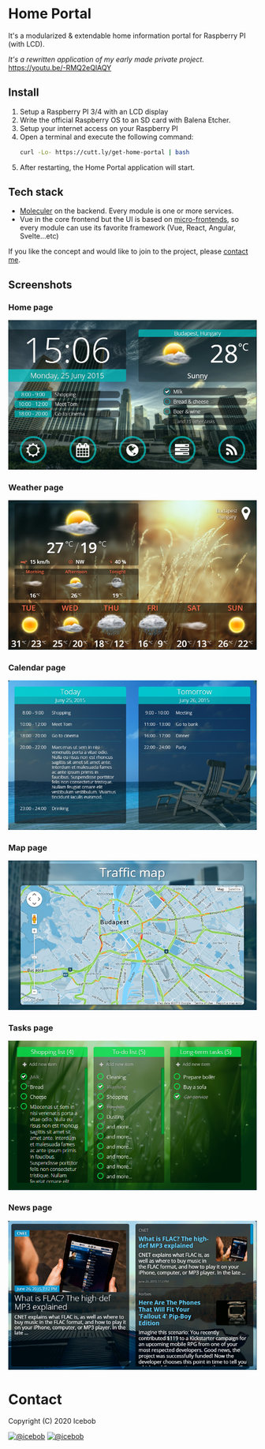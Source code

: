 # Home Portal
It's a modularized & extendable home information portal for Raspberry PI (with LCD).

_It's a rewritten application of my early made private project._
https://youtu.be/-RMQ2eQlAQY

## Install
1. Setup a Raspberry PI 3/4 with an LCD display
2. Write the official Raspberry OS to an SD card with Balena Etcher.
3. Setup your internet access on your Raspberry PI
4. Open a terminal and execute the following command:
    ```bash
    curl -Lo- https://cutt.ly/get-home-portal | bash
    ```
5. After restarting, the Home Portal application will start.

## Tech stack

- [Moleculer](https://moleculer.services/) on the backend. Every module is one or more services.
- Vue in the core frontend but the UI is based on [micro-frontends](https://micro-frontends.org/), so every module can use its favorite framework (Vue, React, Angular, Svelte...etc)

If you like the concept and would like to join to the project, please [contact me](https://icebob.info/).

## Screenshots

### Home page
![Home page](docs/assets/screenshots/1-home.png)

### Weather page
![Weather page](docs/assets/screenshots/2-weather.png)

### Calendar page
![Calendar page](docs/assets/screenshots/3-calendar.png)

### Map page
![Map page](docs/assets/screenshots/4-map.png)

### Tasks page
![Tasks page](docs/assets/screenshots/5-tasks.png)

### News page
![News page](docs/assets/screenshots/6-news.png)

# Contact

Copyright (C) 2020 Icebob

[![@icebob](https://img.shields.io/badge/github-icebob-green.svg)](https://github.com/icebob) [![@icebob](https://img.shields.io/badge/twitter-Icebobcsi-blue.svg)](https://twitter.com/Icebobcsi)
